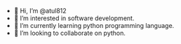 - 👋 Hi, I’m @atul812
- 👀 I’m interested in software development.
- 🌱 I’m currently learning python programming language.
- 💞️ I’m looking to collaborate on python.

<!---
atul812/atul812 is a ✨ special ✨ repository because its `README.md` (this file) appears on your GitHub profile.
You can click the Preview link to take a look at your changes.
--->

